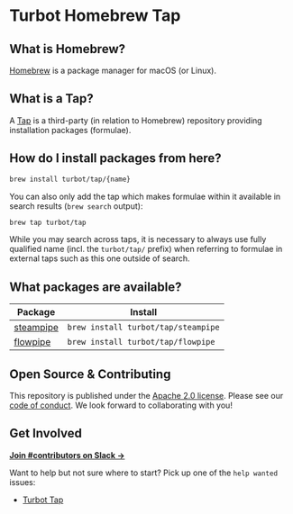 # Turbot Homebrew Tap

## What is Homebrew?

[Homebrew](https://brew.sh) is a package manager for macOS (or Linux).

## What is a Tap?

A [Tap](https://docs.brew.sh/Taps) is a third-party (in relation to Homebrew) repository providing installation packages (formulae).

## How do I install packages from here?

```sh
brew install turbot/tap/{name}
```

You can also only add the tap which makes formulae within it
available in search results (`brew search` output):

```sh
brew tap turbot/tap
```

While you may search across taps, it is necessary to always use fully qualified name (incl. the `turbot/tap/` prefix) when referring to formulae in external taps such as this one outside of search.

## What packages are available?

Package | Install
|-|-
| [steampipe](https://steampipe.io/) | `brew install turbot/tap/steampipe`
| [flowpipe](https://flowpipe.io/) | `brew install turbot/tap/flowpipe`

## Open Source & Contributing

This repository is published under the [Apache 2.0 license](https://www.apache.org/licenses/LICENSE-2.0). Please see our [code of conduct](https://github.com/turbot/.github/blob/main/CODE_OF_CONDUCT.md). We look forward to collaborating with you!

## Get Involved

**[Join #contributors on Slack →](https://turbot.com/community/join)**

Want to help but not sure where to start? Pick up one of the `help wanted` issues:

- [Turbot Tap](https://github.com/turbot/homebrew-tap/labels/help%20wanted)
